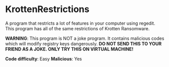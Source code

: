 # KrottenRestrictions
A program that restricts a lot of features in your computer using regedit. This program has all of the same restrictions of Krotten Ransomware.

**WARNING**: This program is NOT a joke program. It contains malicious codes which will modify registry keys dangerously. **DO NOT SEND THIS TO YOUR FRIEND AS A JOKE. ONLY TRY THIS ON VIRTUAL MACHINE!**

**Code difficulty**: Easy
**Malicious**: Yes
